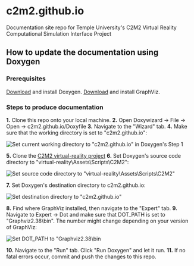 # c2m2.github.io
Documentation site repo for Temple University's C2M2 Virtual Reality Computational Simulation Interface Project

## How to update the documentation using Doxygen
### Prerequisites
[Download](https://www.doxygen.nl/download.html) and install Doxygen.
[Download](https://graphviz.org/download/) and install GraphViz.
### Steps to produce documentation
**1.** Clone this repo onto your local machine.
**2.** Open Doxywizard -> File -> Open -> c2m2.github.io/Doxyfile
**3.** Navigate to the "Wizard" tab.
**4.** Make sure that the working directory is set to "c2m2.github.io":

![Set current working directory to "c2m2.github.io" in Doxygen's Step 1](https://github.com/c2m2/c2m2.github.io/blob/master/media/images/working_directory.PNG)

**5.** Clone the [C2M2 virtual-reality project](https://github.com/c2m2/virtual-reality)
**6.** Set Doxygen's source code directory to "virtual-reality\Assets\Scripts\C2M2":

![Set source code directory to "virtual-reality\Assets\Scripts\C2M2"](https://github.com/c2m2/c2m2.github.io/blob/master/media/images/source_directory.PNG)

**7.** Set Doxygen's destination directory to c2m2.github.io:

![Set destination directory to "c2m2.github.io"](https://github.com/c2m2/c2m2.github.io/blob/master/media/images/destination_directory.PNG)

**8.** Find where GraphViz installed, then navigate to the "Expert" tab.
**9.** Navigate to Expert -> Dot and make sure that DOT_PATH is set to "Graphviz2.38\bin". The number might change depending on your version of GraphViz:

![Set DOT_PATH to "Graphviz2.38\bin](https://github.com/c2m2/c2m2.github.io/blob/master/media/images/DOT_PATH.PNG)

**10.** Navigate to the "Run" tab. Click "Run Doxygen" and let it run.
**11.** If no fatal errors occur, commit and push the changes to this repo.
